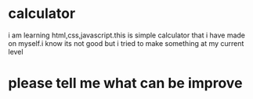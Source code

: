 # calculator
i am learning html,css,javascript.this is simple calculator that i have made on myself.i know its not good but i tried to make something at my current level
# please tell me what can be improve
